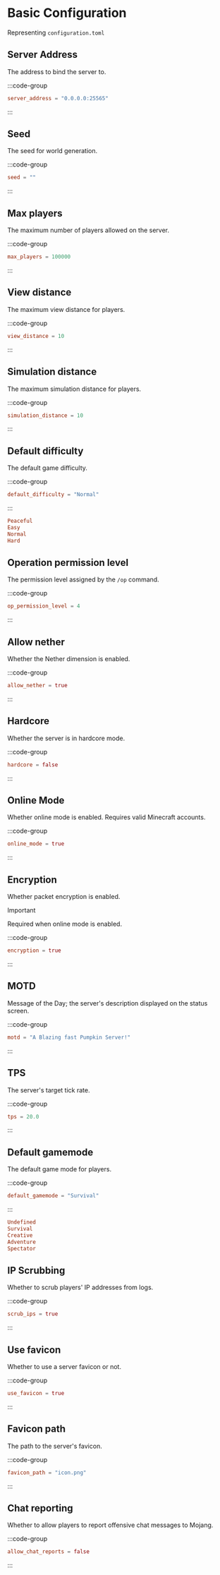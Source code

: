 # Basic Configuration

Representing `configuration.toml`

## Server Address

The address to bind the server to.

:::code-group
```toml [configuration.toml] {2}
server_address = "0.0.0.0:25565"
```
:::

## Seed

The seed for world generation.

:::code-group
```toml [configuration.toml] {2}
seed = ""
```
:::

## Max players

The maximum number of players allowed on the server.

:::code-group
```toml [configuration.toml] {2}
max_players = 100000
```
:::

## View distance

The maximum view distance for players.

:::code-group
```toml [configuration.toml] {2}
view_distance = 10
```
:::

## Simulation distance

The maximum simulation distance for players.

:::code-group
```toml [configuration.toml] {2}
simulation_distance = 10
```
:::

## Default difficulty

The default game difficulty.

:::code-group
```toml [configuration.toml] {2}
default_difficulty = "Normal"
```
:::


```toml
Peaceful
Easy
Normal
Hard
```

## Operation permission level

The permission level assigned by the `/op` command.

:::code-group
```toml [configuration.toml] {2}
op_permission_level = 4
```
:::

## Allow nether

Whether the Nether dimension is enabled.

:::code-group
```toml [configuration.toml] {2}
allow_nether = true
```
:::

## Hardcore

Whether the server is in hardcore mode.

:::code-group
```toml [configuration.toml] {2}
hardcore = false
```
:::

## Online Mode

Whether online mode is enabled. Requires valid Minecraft accounts.

:::code-group
```toml [configuration.toml] {2}
online_mode = true
```
:::

## Encryption

Whether packet encryption is enabled.

> [!IMPORTANT]
> Required when online mode is enabled.

:::code-group
```toml [configuration.toml] {2}
encryption = true
```
:::

## MOTD

Message of the Day; the server's description displayed on the status screen.

:::code-group
```toml [configuration.toml] {2}
motd = "A Blazing fast Pumpkin Server!"
```
:::

## TPS

The server's target tick rate.

:::code-group
```toml [configuration.toml] {2}
tps = 20.0
```
:::

## Default gamemode

The default game mode for players.

:::code-group
```toml [configuration.toml] {2}
default_gamemode = "Survival"
```
:::

```toml
Undefined
Survival
Creative
Adventure
Spectator
```

## IP Scrubbing

Whether to scrub players' IP addresses from logs.

:::code-group
```toml [configuration.toml] {2}
scrub_ips = true
```
:::

## Use favicon

Whether to use a server favicon or not.

:::code-group
```toml [configuration.toml] {2}
use_favicon = true
```
:::

## Favicon path

The path to the server's favicon.

:::code-group
```toml [configuration.toml] {2}
favicon_path = "icon.png"
```
:::

## Chat reporting

Whether to allow players to report offensive chat messages to Mojang.

:::code-group
```toml [configuration.toml] {2}
allow_chat_reports = false
```
:::
